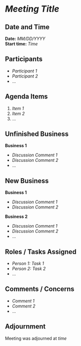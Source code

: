 # *Meeting Title*

## Date and Time 
**Date:** *MM/DD/YYYY* \
**Start time:** *Time*

## Participants
- *Participant 1*
- *Participant 2*
- ...

## Agenda Items
1. *Item 1*
2. *Item 2*
3. ...

## Unfinished Business
**Business 1**
- *Discussion Comment 1*
- *Discussion Comment 2*
- ...

## New Business
**Business 1**
- *Discussion Comment 1*
- *Discussion Comment 2* 

**Business 2**
- *Discussion Comment 1*
- *Discussion Comment 2*
- ...

## Roles / Tasks Assigned
- *Person 1:* *Task 1*
- *Person 2:* *Task 2*
- ...

## Comments / Concerns
- *Comment 1*
- *Comment 2*
- ...

## Adjournment
Meeting was adjourned at *time*


  

  
